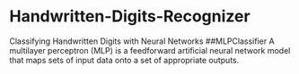 # Handwritten-Digits-Recognizer
Classifying Handwritten Digits with Neural Networks
##MLPClassifier
A multilayer perceptron (MLP) is a feedforward artificial neural network model that maps sets of input data onto a set of appropriate outputs.

